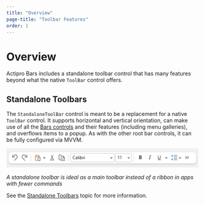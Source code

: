 ```yaml
---
title: "Overview"
page-title: "Toolbar Features"
order: 1
---
```

# Overview

Actipro Bars includes a standalone toolbar control that has many features beyond what the native `ToolBar` control offers.

## Standalone Toolbars

The `StandaloneToolBar` control is meant to be a replacement for a native `ToolBar` control.  It supports horizontal and vertical orientation, can make use of all the [Bars controls](../controls/index.md) and their features (including menu galleries), and overflows items to a popup.  As with the other root bar controls, it can be fully configured via MVVM.

![Screenshot](../images/standalone-toolbar.png)

*A standalone toolbar is ideal as a main toolbar instead of a ribbon in apps with fewer commands*

See the [Standalone Toolbars](standalone-toolbars.md) topic for more information.

